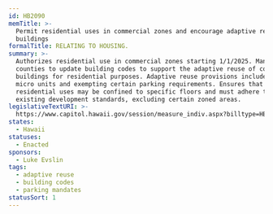 ```yaml
---
id: HB2090
memTitle: >-
  Permit residential uses in commercial zones and encourage adaptive reuse of
  buildings
formalTitle: RELATING TO HOUSING.
summary: >-
  Authorizes residential use in commercial zones starting 1/1/2025. Mandates
  counties to update building codes to support the adaptive reuse of commercial
  buildings for residential purposes. Adaptive reuse provisions include allowing
  micro units and exempting certain parking requirements. Ensures that
  residential uses may be confined to specific floors and must adhere to
  existing development standards, excluding certain zoned areas.
legislativeTextURI: >-
  https://www.capitol.hawaii.gov/session/measure_indiv.aspx?billtype=HB&billnumber=2090&year=2024
states:
  - Hawaii
statuses:
  - Enacted
sponsors:
  - Luke Evslin
tags:
  - adaptive reuse
  - building codes
  - parking mandates
statusSort: 1
---
```

